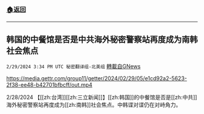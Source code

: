 ###  [:house:返回](README.md)
---


## 韩国的中餐馆是否是中共海外秘密警察站再度成为南韩社会焦点
`2/29/2024 3:34 PM UTC 秘密翻译组-北美组` [轉載自GNews](https://gnews.org/articles/2353479)


https://media.gettr.com/group11/getter/2024/02/29/05/e1cd92a2-5623-2f38-ee48-b42701bfbcff/out.mp4

2/28/2024 【[[zh:台湾]][[zh:三立新闻]]】[[zh:韩国]]的中餐馆是否是[[zh:中共]]海外秘密警察站再度成为[[zh:南韩]]社会焦点。中韩谍对谍仍在对峙角力。

